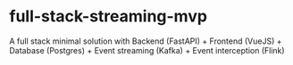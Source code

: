 # full-stack-streaming-mvp
A full stack minimal solution with Backend (FastAPI) + Frontend (VueJS) + Database (Postgres) + Event streaming (Kafka) + Event interception (Flink)
